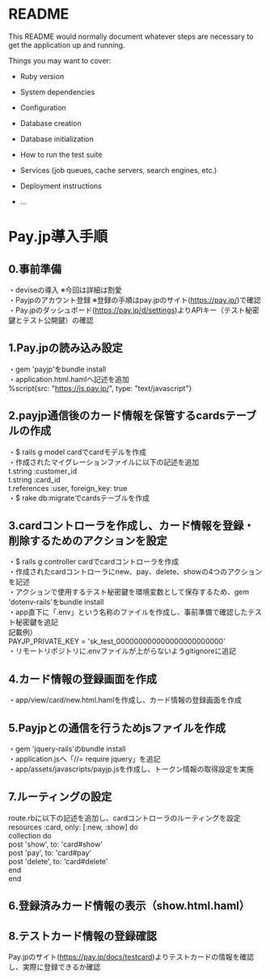 # README

This README would normally document whatever steps are necessary to get the
application up and running.

Things you may want to cover:

* Ruby version

* System dependencies

* Configuration

* Database creation

* Database initialization

* How to run the test suite

* Services (job queues, cache servers, search engines, etc.)

* Deployment instructions

* ...

# Pay.jp導入手順
## 0.事前準備  
・deviseの導入 ※今回は詳細は割愛  
・Payjpのアカウント登録 ※登録の手順はpay.jpのサイト(https://pay.jp/)で確認  
・Pay.jpのダッシュボード(https://pay.jp/d/settings)よりAPIキー（テスト秘密鍵とテスト公開鍵）の確認  

## 1.Pay.jpの読み込み設定  
・gem 'payjp'をbundle install  
・application.html.hamlへ記述を追加  
  %script{src: "https://js.pay.jp/", type: "text/javascript"}  

## 2.payjp通信後のカード情報を保管するcardsテーブルの作成  
・$ rails g model cardでcardモデルを作成  
・作成されたマイグレーションファイルに以下の記述を追加  
  t.string :customer_id  
  t.string :card_id  
  t.references :user, foreign_key: true  
・$ rake db:migrateでcardsテーブルを作成  

## 3.cardコントローラを作成し、カード情報を登録・削除するためのアクションを設定  
・$ rails g controller cardでcardコントローラを作成  
・作成されたcardコントローラにnew、pay、delete、showの4つのアクションを記述  
・アクションで使用するテスト秘密鍵を環境変数として保存するため、gem 'dotenv-rails'をbundle install  
・app直下に「.env」という名称のファイルを作成し、事前準備で確認したテスト秘密鍵を追記    
  記載例）  
   PAYJP_PRIVATE_KEY = 'sk_test_000000000000000000000000'  
・リモートリポジトリに.envファイルが上がらないようgitignoreに追記  

## 4.カード情報の登録画面を作成  
・app/view/card/new.html.hamlを作成し、カード情報の登録画面を作成  

## 5.Payjpとの通信を行うためjsファイルを作成  
・gem 'jquery-rails'のbundle install  
・application.jsへ「//= require jquery」を追記  
・app/assets/javascripts/payjp.jsを作成し、トークン情報の取得設定を実施  

## 7.ルーティングの設定  
  route.rbに以下の記述を追加し、cardコントローラのルーティングを設定  
  resources :card, only: [:new, :show] do  
    collection do  
      post 'show', to: 'card#show'  
      post 'pay', to: 'card#pay'  
      post 'delete', to: 'card#delete'  
    end  
  end  

## 6.登録済みカード情報の表示（show.html.haml）  

## 8.テストカード情報の登録確認  
Pay.jpのサイト(https://pay.jp/docs/testcard)よりテストカードの情報を確認し、実際に登録できるか確認
